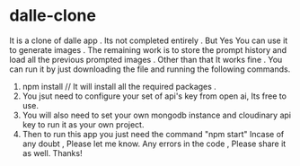 # dalle-clone
It is a clone of dalle app . Its not completed entirely . But Yes You can use it to generate images . The remaining work is to store the  prompt history and load all the previous prompted images . Other than that It works fine .
You can run it by just downloading the file and running the following commands.
1. npm install // It will install all the required packages .
2. You jsut need to configure your set of api's key from open ai, Its free to use.
3. You will also need to set your own mongodb instance and cloudinary api key to run it as your own project.
4.  Then to run this app you just need the command "npm start"
 Incase of any doubt , Please let me know.
Any errors in the code , Please share it as well.
Thanks!
